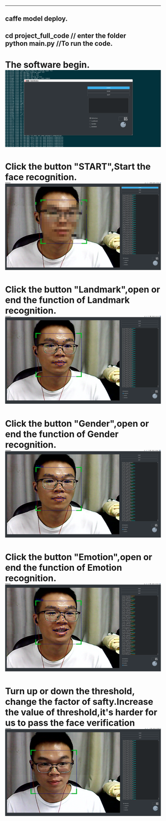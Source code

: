 ----
caffe model deploy.
---
cd project_full_code // enter the folder<Br/>
python main.py //To run the code.
----
The software begin.![1](begin.png)
==
Click the button "START",Start the face recognition.![2](start.png)
==
Click the button "Landmark",open or end the function of Landmark recognition.![3](landermark.png)
==
Click the button "Gender",open or end the function of Gender recognition.![4](gender.png)
==
Click the button "Emotion",open or end the function of Emotion recognition.![5](emotion.png) 
===
Turn up or down the threshold, change the factor of safty.Increase the value of threshold,it's harder for us to pass the face verification![Threshold](6.png)
==
